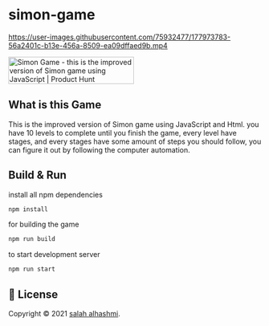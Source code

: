 # simon-game


https://user-images.githubusercontent.com/75932477/177973783-56a2401c-b13e-456a-8509-ea09dffaed9b.mp4

<a href="https://www.producthunt.com/posts/simon-game?utm_source=badge-featured&utm_medium=badge&utm_souce=badge-simon&#0045;game" target="_blank"><img src="https://api.producthunt.com/widgets/embed-image/v1/featured.svg?post_id=351904&theme=light" alt="Simon&#0032;Game - this&#0032;is&#0032;the&#0032;improved&#0032;version&#0032;of&#0032;Simon&#0032;game&#0032;using&#0032;JavaScript | Product Hunt" style="width: 250px; height: 54px;" width="250" height="54" /></a>

## What is this Game
This is the improved version of Simon game using JavaScript and Html. you have 10 levels to complete until you finish the game, every level have stages, and every stages have some amount of steps you should follow, you can figure it out by following the computer automation.

## Build & Run
install all npm dependencies
```sh
npm install
```
for building the game
```sh
npm run build
```
to start development server
```sh
npm run start
```

## 📝 License
 
Copyright © 2021 [salah alhashmi](https://github.com/alguerocode).<br />
